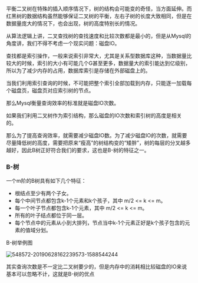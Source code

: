 平衡二叉树在特殊的插入顺序情况下，树的结构会可能变的奇怪，当方面延伸。而红黑树的数据结构虽然能够保证二叉树的平衡，左右子树的长度大致相同，但是在数据量庞大的情况下，也会出现，树的高度特别长的情况。

从算法逻辑上讲，二叉查找树的查找速度和比较次数都是最小的，但是从Mysql的角度讲，我们不得不考虑一个现实问题：磁盘IO。

查找都是索引操作，一般来说索引非常大，尤其是关系型数据库这种，当数据量比较大的时候，索引的大小有可能几个G甚至更多，数据量大的索引能达到亿级别，所以为了减少内存的占用，数据库索引是存储在外部磁盘上的。

当我们利用索引查询的时候，不可能把整个索引全部加载到内存，只能逐一加载每个磁盘页，磁盘页对应索引树的节点。

那么Mysql衡量查询效率的标准就是磁盘IO次数。

如果我们利用二叉树作为索引结构，那么磁盘的IO次数和索引树的高度是相关的。

那么为了提高查询效率，就需要减少磁盘IO数。为了减少磁盘IO的次数，就需要尽量降低树的高度，需要把原来“瘦高”的树结构变的“矮胖”，树的每层的分叉越多越好，因此B树正好符合我们的要求，这也是B-树的特征之一。

### B-树

一个m阶的B树具有如下几个特征：

- 根结点至少有两个子女。
- 每个中间节点都包含k-1个元素和k个孩子，其中 m/2 <= k <= m。
- 每一个叶子节点都包含k-1个元素，其中 m/2 <= k <= m。
- 所有的叶子结点都位于同一层。
- 每个节点中的元素从小到大排列，节点当中k-1个元素正好是k个孩子包含的元素的值域分划。

B-树举例图

![548572-20190628162239573-1588544244](https://youcai922.github.io/99.src/img/B-树举例.png)

其实查询次数是不一定比二叉树要少的，但是内存中的消耗相比较磁盘的IO来说基本可以忽略不计，这就是B-树的优点

